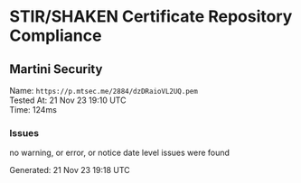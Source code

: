 # STIR/SHAKEN Certificate Repository Compliance

## Martini Security

Name: `https://p.mtsec.me/2884/dzDRaioVL2UQ.pem`\
Tested At: 21 Nov 23 19:10 UTC\
Time: 124ms

### Issues

no warning, or error, or notice date level issues were found

Generated: 21 Nov 23 19:18 UTC